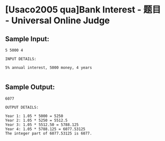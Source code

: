 # [Usaco2005 qua]Bank Interest - 题目 - Universal Online Judge


## Sample Input: 
```
5 5000 4

INPUT DETAILS:

5% annual interest, 5000 money, 4 years


```

## Sample Output: 
```
6077

OUTPUT DETAILS:

Year 1: 1.05 * 5000 = 5250
Year 2: 1.05 * 5250 = 5512.5
Year 3: 1.05 * 5512.50 = 5788.125
Year 4: 1.05 * 5788.125 = 6077.53125
The integer part of 6077.53125 is 6077.
```

